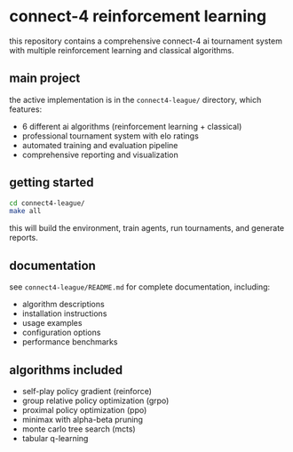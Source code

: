 # connect-4 reinforcement learning

this repository contains a comprehensive connect-4 ai tournament system with multiple reinforcement learning and classical algorithms.

## main project

the active implementation is in the `connect4-league/` directory, which features:

- 6 different ai algorithms (reinforcement learning + classical)
- professional tournament system with elo ratings
- automated training and evaluation pipeline
- comprehensive reporting and visualization

## getting started

```bash
cd connect4-league/
make all
```

this will build the environment, train agents, run tournaments, and generate reports.

## documentation

see `connect4-league/README.md` for complete documentation, including:
- algorithm descriptions
- installation instructions  
- usage examples
- configuration options
- performance benchmarks

## algorithms included

- self-play policy gradient (reinforce)
- group relative policy optimization (grpo)
- proximal policy optimization (ppo)
- minimax with alpha-beta pruning
- monte carlo tree search (mcts)
- tabular q-learning 